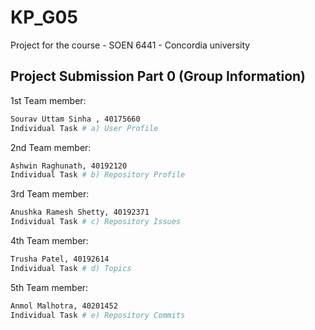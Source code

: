 # KP_G05
Project for the course - SOEN 6441 - Concordia university

## Project Submission Part 0 (Group Information)
1st Team member:
```bash
Sourav Uttam Sinha , 40175660
Individual Task # a) User Profile
```
2nd Team member:
```bash
Ashwin Raghunath, 40192120
Individual Task # b) Repository Profile
```
3rd Team member:
```bash
Anushka Ramesh Shetty, 40192371
Individual Task # c) Repository Issues
```
4th Team member:
```bash
Trusha Patel, 40192614
Individual Task # d) Topics
```
5th Team member:
```bash
Anmol Malhotra, 40201452
Individual Task # e) Repository Commits
```
